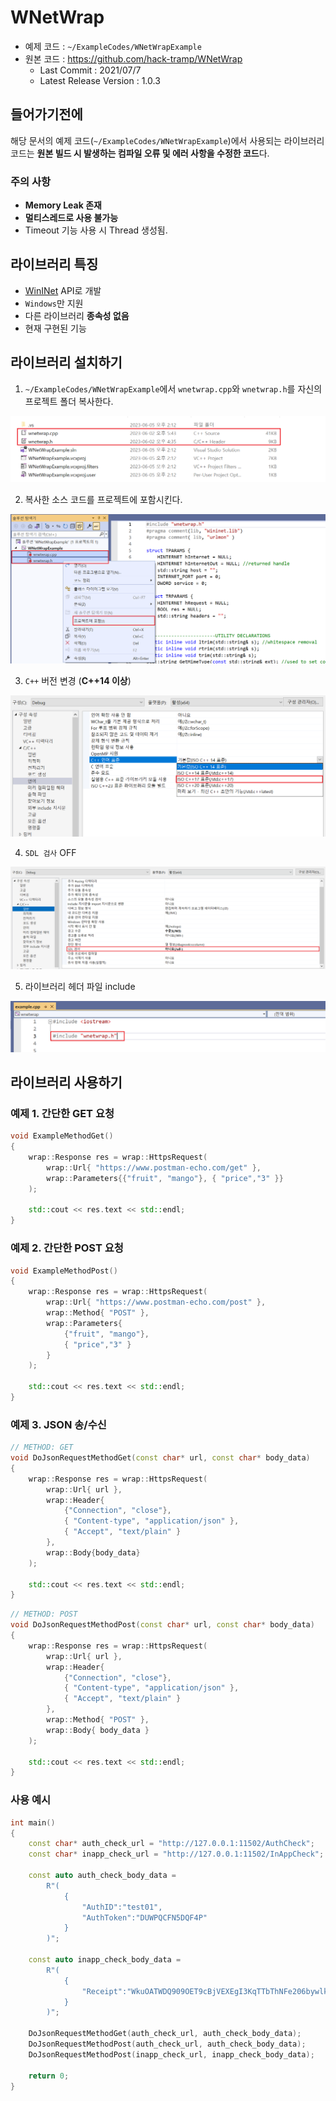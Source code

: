 # WNetWrap

- 예제 코드 : `~/ExampleCodes/WNetWrapExample`
- 원본 코드 : https://github.com/hack-tramp/WNetWrap
	- Last Commit : 2021/07/7
	- Latest Release Version : 1.0.3

## 들어가기전에

해당 문서의 예제 코드(`~/ExampleCodes/WNetWrapExample`)에서 사용되는 라이브러리 코드는 **원본 빌드 시 발생하는 컴파일 오류 및 에러 사항을 수정한 코드**다.

### 주의 사항
- **Memory Leak 존재**
- **멀티스레드로 사용 불가능**
- Timeout 기능 사용 시 Thread 생성됨.

## 라이브러리 특징
- [WinINet](https://learn.microsoft.com/en-us/windows/win32/wininet/about-wininet) API로 개발
- `Windows`만 지원
- 다른 라이브러리 **종속성 없음**
- 현재 구현된 기능

## 라이브러리 설치하기

1. `~/ExampleCodes/WNetWrapExample`에서 `wnetwrap.cpp`와 `wnetwrap.h`를 자신의 프로젝트 폴더 복사한다.

![install](../Images/WNetWrap/install_01.png)

2. 복사한 소스 코드를 프로젝트에 포함시킨다.

![install](../Images/WNetWrap/install_02.png)

3. `C++` 버전 변경 (**C++14 이상**)

![install](../Images/WNetWrap/install_03.png)

4. `SDL 검사` OFF

![install](../Images/WNetWrap/install_04.png)

5. 라이브러리 헤더 파일 include

![install](../Images/WNetWrap/install_05.png)

## 라이브러리 사용하기

### 예제 1. 간단한 GET 요청
```cpp
void ExampleMethodGet()
{
	wrap::Response res = wrap::HttpsRequest(
		wrap::Url{ "https://www.postman-echo.com/get" },
		wrap::Parameters{{"fruit", "mango"}, { "price","3" }}
	);

	std::cout << res.text << std::endl;
}
```

### 예제 2. 간단한 POST 요청
```cpp
void ExampleMethodPost()
{
	wrap::Response res = wrap::HttpsRequest(
		wrap::Url{ "https://www.postman-echo.com/post" },
		wrap::Method{ "POST" },
		wrap::Parameters{
			{"fruit", "mango"}, 
			{ "price","3" }
		}
	);

	std::cout << res.text << std::endl;
}
```

### 예제 3. JSON 송/수신
```cpp
// METHOD: GET
void DoJsonRequestMethodGet(const char* url, const char* body_data)
{
	wrap::Response res = wrap::HttpsRequest(
		wrap::Url{ url },
		wrap::Header{
			{"Connection", "close"}, 
			{ "Content-type", "application/json" }, 
			{ "Accept", "text/plain" }
		},
		wrap::Body{body_data}
	);

	std::cout << res.text << std::endl;
}
```

```cpp
// METHOD: POST
void DoJsonRequestMethodPost(const char* url, const char* body_data)
{
	wrap::Response res = wrap::HttpsRequest(
		wrap::Url{ url },
		wrap::Header{
			{"Connection", "close"}, 
			{ "Content-type", "application/json" }, 
			{ "Accept", "text/plain" }
		},
		wrap::Method{ "POST" },
		wrap::Body{ body_data }
	);

	std::cout << res.text << std::endl;
}
```

### 사용 예시

```cpp
int main()
{
	const char* auth_check_url = "http://127.0.0.1:11502/AuthCheck";
	const char* inapp_check_url = "http://127.0.0.1:11502/InAppCheck";

	const auto auth_check_body_data =
		R"(
			{
				"AuthID":"test01",
				"AuthToken":"DUWPQCFN5DQF4P"
			}
		)";

	const auto inapp_check_body_data =
		R"(
			{
				"Receipt":"WkuOATWDQ909OET9cBjVEXEgI3KqTTbThNFe206bywlkSBiUD1hgrCltj3g1a84d"
			}
		)";

	DoJsonRequestMethodGet(auth_check_url, auth_check_body_data);
	DoJsonRequestMethodPost(auth_check_url, auth_check_body_data);
	DoJsonRequestMethodPost(inapp_check_url, inapp_check_body_data);

	return 0;
}
```